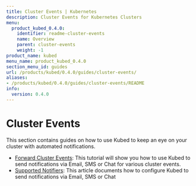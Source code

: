 ```yaml
---
title: Cluster Events | Kubernetes
description: Cluster Events for Kubernetes Clusters
menu:
  product_kubed_0.4.0:
    identifier: readme-cluster-events
    name: Overview
    parent: cluster-events
    weight: -1
product_name: kubed
menu_name: product_kubed_0.4.0
section_menu_id: guides
url: /products/kubed/0.4.0/guides/cluster-events/
aliases:
- /products/kubed/0.4.0/guides/cluster-events/README
info:
  version: 0.4.0
---
```


# Cluster Events

This section contains guides on how to use Kubed to keep an eye on your cluster with automated notifications.

- [Forward Cluster Events](/products/kubed/0.4.0/guides/cluster-events/event-forwarder): This tutorial will show you how to use Kubed to send notifications via Email, SMS or Chat for various cluster events.
- [Supported Notifiers](/products/kubed/0.4.0/guides/cluster-events/notifiers): This article documents how to configure Kubed to send notifications via Email, SMS or Chat
